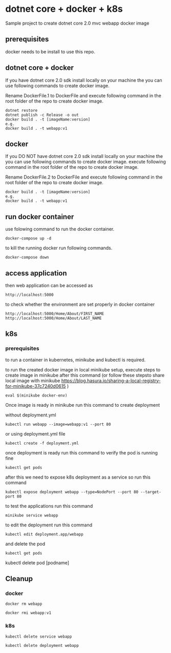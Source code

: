 # dotnet core + docker + k8s

Sample project to create dotnet core 2.0 mvc webapp docker image

## prerequisites

docker needs to be install to use this repo.

## dotnet core + docker

If you have dotnet core 2.0 sdk install locally on your machine the you can use following commands to create docker image.

Rename DockerFile.1 to DockerFile and execute following command in the root folder of the repo to create docker image.

```
dotnet restore
dotnet publish -c Release -o out
docker build . -t [imageName:version]
e.g.
docker build . -t webapp:v1
```

## docker

If you DO NOT have dotnet core 2.0 sdk install locally on your machine the you can use following commands to create docker image.
execute following command in the root folder of the repo to create docker image.

Rename DockerFile.2 to DockerFile and execute following command in the root folder of the repo to create docker image.

```
docker build . -t [imageName:version]
e.g.
docker build . -t webapp:v1
```

## run docker container

use folowing command to run the docker container.

```
docker-compose up -d
```

to kill the running docker run following commands.

```
docker-compose down
```

## access application

then web application can be accessed as 

```
http://localhost:5000
```

to check whether the environment are set properly in docker container

```
http://localhost:5000/Home/About/FIRST_NAME
http://localhost:5000/Home/About/LAST_NAME
```

## k8s

### prerequisites

to run a container in kubernetes, minikube and kubectl is required.


to run the created docker image in local minikube setup, execute steps to create image in minikube after this command
(or follow these stepsto share local image with minikube https://blog.hasura.io/sharing-a-local-registry-for-minikube-37c7240d0615 )


```
eval $(minikube docker-env)
```

Once image is ready in minikube
run this command to create deployment

without deployment.yml
```
kubectl run webapp --image=webapp:v1 --port 80
```

or using deployment.yml file
```
kubectl create -f deployment.yml
```

once deployment is ready run this command to verify the pod is running fine

```
kubectl get pods
```

after this we need to expose k8s deployment as a service so run this command

```
kubectl expose deployment webapp --type=NodePort --port 80 --target-port 80
```

to test the applications run this command

```
minikube service webapp
```

to edit the deployment run this command

```
kubectl edit deployment.app/webapp
```

and delete the pod

```
kubectl get pods
```

kubectl delete pod [podname]

## Cleanup

### docker

```
docker rm webapp
```
```
docker rmi webapp:v1
```

### k8s

```
kubectl delete service webapp
```

```
kubectl delete deployment webapp
```






